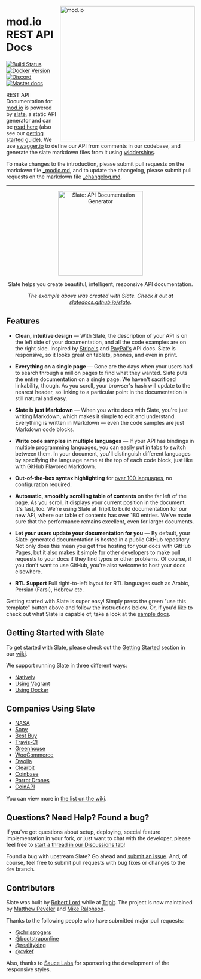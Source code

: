 <a href="https://mod.io"><img src="https://mod.io/images/branding/modio-logo-bluedark.svg" alt="mod.io" width="360" align="right"/></a>
# mod.io REST API Docs
[![Build Status](https://github.com/slatedocs/slate/workflows/Build/badge.svg?branch=main)](https://github.com/slatedocs/slate/actions?query=workflow%3ABuild+branch%3Amain)
[![Docker Version](https://img.shields.io/docker/v/slatedocs/slate?sort=semver)](https://hub.docker.com/r/slatedocs/slate)
[![Discord](https://img.shields.io/discord/389039439487434752.svg?label=Discord&logo=discord&color=7289DA&labelColor=2C2F33)](https://discord.mod.io)
[![Master docs](https://img.shields.io/badge/docs-master-green.svg)](https://docs.mod.io/restapiref/)

REST API Documentation for [mod.io](https://mod.io) is powered by [slate](https://github.com/lord/slate), a static API generator and can be [read here](https://docs.mod.io/restapiref/) (also see our [getting started guide](https://docs.mod.io)). We use [swagger.io](https://swagger.io) to define our API from comments in our codebase, and generate the slate markdown files from it using [widdershins](https://github.com/modio/widdershins).

To make changes to the introduction, please submit pull requests on the markdown file [_modio.md](source/includes/_modio.md), and to update the changelog, please submit pull requests on the markdown file [_changelog.md](source/includes/_changelog.md).

------------

<p align="center"><img src="https://raw.githubusercontent.com/slatedocs/img/main/logo-slate.png" alt="Slate: API Documentation Generator" width="226"></p>
<p align="center">Slate helps you create beautiful, intelligent, responsive API documentation.</p>
<p align="center"><em>The example above was created with Slate. Check it out at <a href="https://slatedocs.github.io/slate">slatedocs.github.io/slate</a>.</em></p>

Features
------------

* **Clean, intuitive design** — With Slate, the description of your API is on the left side of your documentation, and all the code examples are on the right side. Inspired by [Stripe's](https://stripe.com/docs/api) and [PayPal's](https://developer.paypal.com/webapps/developer/docs/api/) API docs. Slate is responsive, so it looks great on tablets, phones, and even in print.

* **Everything on a single page** — Gone are the days when your users had to search through a million pages to find what they wanted. Slate puts the entire documentation on a single page. We haven't sacrificed linkability, though. As you scroll, your browser's hash will update to the nearest header, so linking to a particular point in the documentation is still natural and easy.

* **Slate is just Markdown** — When you write docs with Slate, you're just writing Markdown, which makes it simple to edit and understand. Everything is written in Markdown — even the code samples are just Markdown code blocks.

* **Write code samples in multiple languages** — If your API has bindings in multiple programming languages, you can easily put in tabs to switch between them. In your document, you'll distinguish different languages by specifying the language name at the top of each code block, just like with GitHub Flavored Markdown.

* **Out-of-the-box syntax highlighting** for [over 100 languages](https://github.com/rouge-ruby/rouge/wiki/List-of-supported-languages-and-lexers), no configuration required.

* **Automatic, smoothly scrolling table of contents** on the far left of the page. As you scroll, it displays your current position in the document. It's fast, too. We're using Slate at TripIt to build documentation for our new API, where our table of contents has over 180 entries. We've made sure that the performance remains excellent, even for larger documents.

* **Let your users update your documentation for you** — By default, your Slate-generated documentation is hosted in a public GitHub repository. Not only does this mean you get free hosting for your docs with GitHub Pages, but it also makes it simple for other developers to make pull requests to your docs if they find typos or other problems. Of course, if you don't want to use GitHub, you're also welcome to host your docs elsewhere.

* **RTL Support** Full right-to-left layout for RTL languages such as Arabic, Persian (Farsi), Hebrew etc.

Getting started with Slate is super easy! Simply press the green "use this template" button above and follow the instructions below. Or, if you'd like to check out what Slate is capable of, take a look at the [sample docs](https://slatedocs.github.io/slate/).

Getting Started with Slate
------------------------------

To get started with Slate, please check out the [Getting Started](https://github.com/slatedocs/slate/wiki#getting-started)
section in our [wiki](https://github.com/slatedocs/slate/wiki).

We support running Slate in three different ways:
* [Natively](https://github.com/slatedocs/slate/wiki/Using-Slate-Natively)
* [Using Vagrant](https://github.com/slatedocs/slate/wiki/Using-Slate-in-Vagrant)
* [Using Docker](https://github.com/slatedocs/slate/wiki/Using-Slate-in-Docker)

Companies Using Slate
---------------------------------

* [NASA](https://api.nasa.gov)
* [Sony](http://developers.cimediacloud.com)
* [Best Buy](https://bestbuyapis.github.io/api-documentation/)
* [Travis-CI](https://docs.travis-ci.com/api/)
* [Greenhouse](https://developers.greenhouse.io/harvest.html)
* [WooCommerce](http://woocommerce.github.io/woocommerce-rest-api-docs/)
* [Dwolla](https://docs.dwolla.com/)
* [Clearbit](https://clearbit.com/docs)
* [Coinbase](https://developers.coinbase.com/api)
* [Parrot Drones](http://developer.parrot.com/docs/bebop/)
* [CoinAPI](https://docs.coinapi.io/)

You can view more in [the list on the wiki](https://github.com/slatedocs/slate/wiki/Slate-in-the-Wild).

Questions? Need Help? Found a bug?
--------------------

If you've got questions about setup, deploying, special feature implementation in your fork, or just want to chat with the developer, please feel free to [start a thread in our Discussions tab](https://github.com/slatedocs/slate/discussions)!

Found a bug with upstream Slate? Go ahead and [submit an issue](https://github.com/slatedocs/slate/issues). And, of course, feel free to submit pull requests with bug fixes or changes to the `dev` branch.

Contributors
--------------------

Slate was built by [Robert Lord](https://lord.io) while at [TripIt](https://www.tripit.com/). The project is now maintained by [Matthew Peveler](https://github.com/MasterOdin) and [Mike Ralphson](https://github.com/MikeRalphson).

Thanks to the following people who have submitted major pull requests:

- [@chrissrogers](https://github.com/chrissrogers)
- [@bootstraponline](https://github.com/bootstraponline)
- [@realityking](https://github.com/realityking)
- [@cvkef](https://github.com/cvkef)

Also, thanks to [Sauce Labs](http://saucelabs.com) for sponsoring the development of the responsive styles.
